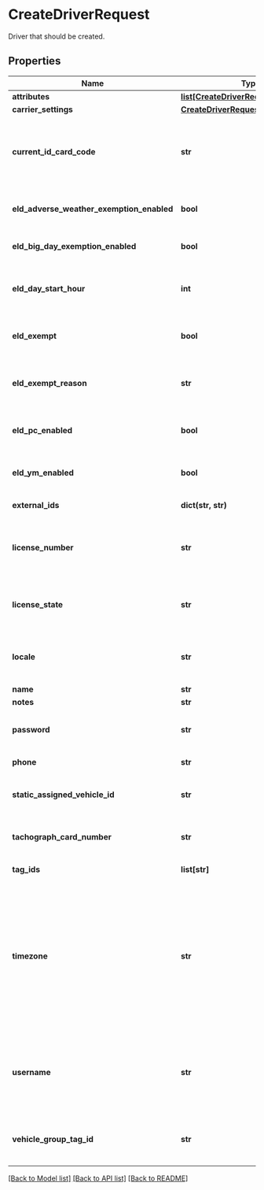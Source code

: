 # CreateDriverRequest

Driver that should be created.
## Properties
Name | Type | Description | Notes
------------ | ------------- | ------------- | -------------
**attributes** | [**list[CreateDriverRequestAttributes]**](CreateDriverRequestAttributes.md) |  | [optional] 
**carrier_settings** | [**CreateDriverRequestCarrierSettings**](CreateDriverRequestCarrierSettings.md) |  | [optional] 
**current_id_card_code** | **str** | The ID Card Code on the back of the physical card assigned to the driver.  Contact Samsara if you would like to enable this feature. | [optional] 
**eld_adverse_weather_exemption_enabled** | **bool** | Flag indicating this driver may use Adverse Weather exemptions in ELD logs. | [optional] 
**eld_big_day_exemption_enabled** | **bool** | Flag indicating this driver may use Big Day exemption in ELD logs. | [optional] 
**eld_day_start_hour** | **int** | &#x60;0&#x60; indicating midnight-to-midnight ELD driving hours, &#x60;12&#x60; to indicate noon-to-noon driving hours. | [optional] 
**eld_exempt** | **bool** | Flag indicating this driver is exempt from the Electronic Logging Mandate. | [optional] 
**eld_exempt_reason** | **str** | Reason that this driver is exempt from the Electronic Logging Mandate (see eldExempt). | [optional] 
**eld_pc_enabled** | **bool** | Flag indicating this driver may select the Personal Conveyance duty status in ELD logs. | [optional] 
**eld_ym_enabled** | **bool** | Flag indicating this driver may select the Yard Move duty status in ELD logs. | [optional] 
**external_ids** | **dict(str, str)** | The [external IDs](https://developers.samsara.com/docs/external-ids) for the given object. | [optional] 
**license_number** | **str** | Driver&#39;s state issued license number. The combination of this number and &#x60;licenseState&#x60; must be unique. | [optional] 
**license_state** | **str** | Abbreviation of US state, Canadian province, or US territory that issued driver&#39;s license. | [optional] 
**locale** | **str** | Locale override (uncommon). These are specified by ISO 3166-2 country codes for supported locales. | [optional] 
**name** | **str** | Driver&#39;s name. | 
**notes** | **str** | Notes about the driver. | [optional] 
**password** | **str** | Password that the driver can use to login to the Samsara driver app. | 
**phone** | **str** | Phone number of the driver. | [optional] 
**static_assigned_vehicle_id** | **str** | ID of vehicle that the driver is permanently assigned to. (uncommon). | [optional] 
**tachograph_card_number** | **str** | Driver&#39;s assigned tachograph card number (Europe specific) | [optional] 
**tag_ids** | **list[str]** | IDs of tags the driver is associated with. | [optional] 
**timezone** | **str** | Home terminal timezone, in order to indicate what time zone should be used to calculate the ELD logs. Driver timezones use [IANA timezone database](https://www.iana.org/time-zones) keys (e.g. &#x60;America/Los_Angeles&#x60;, &#x60;America/New_York&#x60;, &#x60;Europe/London&#x60;, etc.). You can find a mapping of common timezone formats to IANA timezone keys [here](https://unicode.org/cldr/charts/latest/supplemental/zone_tzid.html). | [optional] 
**username** | **str** | Driver&#39;s login username into the driver app. The username may not contain spaces or the &#39;@&#39; symbol. The username must be unique. | 
**vehicle_group_tag_id** | **str** | Tag ID which determines which vehicles a driver will see when selecting vehicles. | [optional] 

[[Back to Model list]](../README.md#documentation-for-models) [[Back to API list]](../README.md#documentation-for-api-endpoints) [[Back to README]](../README.md)



